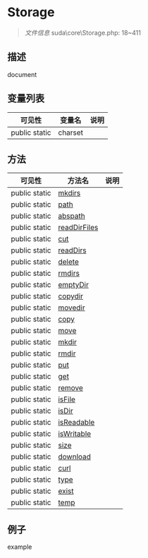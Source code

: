 #  Storage 

> *文件信息* suda\core\Storage.php: 18~411

## 描述

document


## 变量列表
| 可见性 |  变量名   | 说明 |
|--------|----|------|
| public  static  | charset | | 

## 方法

| 可见性 | 方法名 | 说明 |
|--------|-------|------|
|  public  static|[mkdirs](Storage/mkdirs.md) |  |
|  public  static|[path](Storage/path.md) |  |
|  public  static|[abspath](Storage/abspath.md) |  |
|  public  static|[readDirFiles](Storage/readDirFiles.md) |  |
|  public  static|[cut](Storage/cut.md) |  |
|  public  static|[readDirs](Storage/readDirs.md) |  |
|  public  static|[delete](Storage/delete.md) |  |
|  public  static|[rmdirs](Storage/rmdirs.md) |  |
|  public  static|[emptyDir](Storage/emptyDir.md) |  |
|  public  static|[copydir](Storage/copydir.md) |  |
|  public  static|[movedir](Storage/movedir.md) |  |
|  public  static|[copy](Storage/copy.md) |  |
|  public  static|[move](Storage/move.md) |  |
|  public  static|[mkdir](Storage/mkdir.md) |  |
|  public  static|[rmdir](Storage/rmdir.md) |  |
|  public  static|[put](Storage/put.md) |  |
|  public  static|[get](Storage/get.md) |  |
|  public  static|[remove](Storage/remove.md) |  |
|  public  static|[isFile](Storage/isFile.md) |  |
|  public  static|[isDir](Storage/isDir.md) |  |
|  public  static|[isReadable](Storage/isReadable.md) |  |
|  public  static|[isWritable](Storage/isWritable.md) |  |
|  public  static|[size](Storage/size.md) |  |
|  public  static|[download](Storage/download.md) |  |
|  public  static|[curl](Storage/curl.md) |  |
|  public  static|[type](Storage/type.md) |  |
|  public  static|[exist](Storage/exist.md) |  |
|  public  static|[temp](Storage/temp.md) |  |
 

## 例子

example